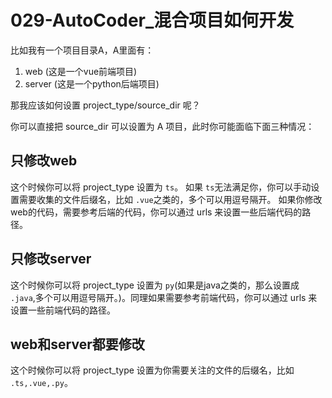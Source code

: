 # 029-AutoCoder_混合项目如何开发

比如我有一个项目目录A，A里面有：

1. web (这是一个vue前端项目)
2. server (这是一个python后端项目)

那我应该如何设置 project_type/source_dir 呢？

你可以直接把 source_dir 可以设置为 A 项目，此时你可能面临下面三种情况：

## 只修改web

这个时候你可以将 project_type 设置为 `ts`。 如果 `ts`无法满足你，你可以手动设置需要收集的文件后缀名，比如 `.vue`之类的，多个可以用逗号隔开。
如果你修改web的代码，需要参考后端的代码，你可以通过 urls 来设置一些后端代码的路径。

## 只修改server

这个时候你可以将 project_type 设置为 `py`(如果是java之类的，那么设置成 `.java`,多个可以用逗号隔开。)。同理如果需要参考前端代码，你可以通过 urls 来设置一些前端代码的路径。

## web和server都要修改

这个时候你可以将 project_type 设置为你需要关注的文件的后缀名，比如 `.ts,.vue,.py`。


